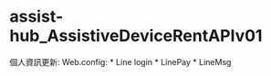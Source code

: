 # assist-hub_AssistiveDeviceRentAPIv01


個人資訊更新:
Web.config:
<configuration>
  <appsetting>
    * Line login
    * LinePay
    * LineMsg

